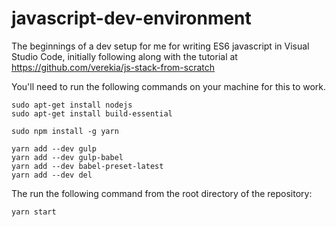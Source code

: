 # javascript-dev-environment
The beginnings of a dev setup for me for writing ES6 javascript in Visual Studio Code, initially following along with the tutorial at https://github.com/verekia/js-stack-from-scratch

You'll need to run the following commands on your machine for this to work.

```curl -sL https://deb.nodesource.com/setup | sudo bash -
sudo apt-get install nodejs
sudo apt-get install build-essential

sudo npm install -g yarn

yarn add --dev gulp
yarn add --dev gulp-babel
yarn add --dev babel-preset-latest
yarn add --dev del
```

The run the following command from the root directory of the repository:

```
yarn start
```